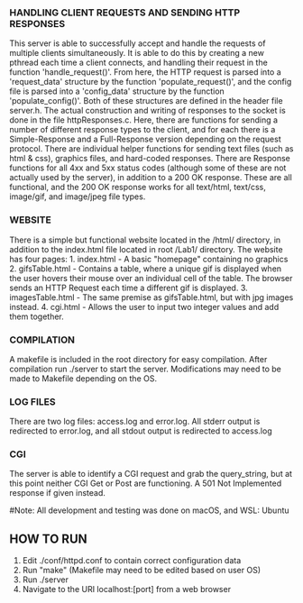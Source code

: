 ### HANDLING CLIENT REQUESTS AND SENDING HTTP RESPONSES
This server is able to successfully accept and handle the requests of multiple clients
simultaneously. It is able to do this by creating a new pthread each time a client
connects, and handling their request in the function 'handle_request()'. From here, the
HTTP request is parsed into a 'request_data' structure by the function 'populate_request()',
and the config file is parsed into a 'config_data' structure by the function 'populate_config()'.
Both of these structures are defined in the header file server.h. The actual construction
and writing of responses to the socket is done in the file httpResponses.c. Here, there are
functions for sending a number of different response types to the client, and for each there
is a Simple-Response and a Full-Response version depending on the request protocol. There are
individual helper functions for sending text files (such as html & css), graphics files, and
hard-coded responses. There are Response functions for all 4xx and 5xx status codes (although
some of these are not actually used by the server), in addition to a 200 OK response. These
are all functional, and the 200 OK response works for all text/html, text/css, image/gif, and
image/jpeg file types.

### WEBSITE
There is a simple but functional website located in the /html/ directory, in addition to the
index.html file located in root /Lab1/ directory. The website has four pages:
    1. index.html - A basic "homepage" containing no graphics
    2. gifsTable.html - Contains a table, where a unique gif is displayed when the user hovers
            their mouse over an individual cell of the table. The browser sends an HTTP Request
            each time a different gif is displayed.
    3. imagesTable.html - The same premise as gifsTable.html, but with jpg images instead.
    4. cgi.html - Allows the user to input two integer values and add them together.

### COMPILATION
A makefile is included in the root directory for easy compilation. After compilation run 
./server to start the server. Modifications may need to be made to Makefile depending on the OS.

### LOG FILES
There are two log files: access.log and error.log. All stderr output is redirected to
error.log, and all stdout output is redirected to access.log

### CGI
The server is able to identify a CGI request and grab the query_string, but at this point
neither CGI Get or Post are functioning. A 501 Not Implemented response if given instead.

#Note: All development and testing was done on macOS, and WSL: Ubuntu

## HOW TO RUN
1. Edit ./conf/httpd.conf to contain correct configuration data
2. Run "make" (Makefile may need to be edited based on user OS)
3. Run ./server
4. Navigate to the URI localhost:[port] from a web browser
